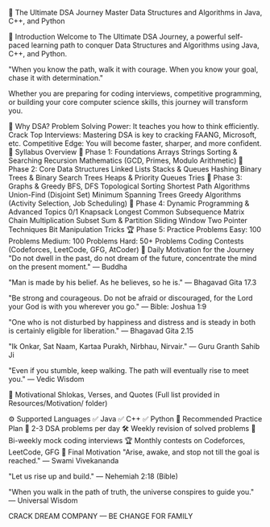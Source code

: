 📖 The Ultimate DSA Journey
Master Data Structures and Algorithms in Java, C++, and Python

🌟 Introduction
Welcome to The Ultimate DSA Journey, a powerful self-paced learning path to conquer Data Structures and Algorithms using Java, C++, and Python.

"When you know the path, walk it with courage. When you know your goal, chase it with determination."

Whether you are preparing for coding interviews, competitive programming, or building  your core computer science skills, this journey will transform you.

🚀 Why DSA?
Problem Solving Power: It teaches you how to think efficiently.
Crack Top Interviews: Mastering DSA is key to cracking FAANG, Microsoft, etc.
Competitive Edge: You will become faster, sharper, and more confident.
🎯 Syllabus Overview
📂 Phase 1: Foundations
Arrays
Strings
Sorting & Searching
Recursion
Mathematics (GCD, Primes, Modulo Arithmetic)
🌳 Phase 2: Core Data Structures
Linked Lists
Stacks & Queues
Hashing
Binary Trees & Binary Search Trees
Heaps & Priority Queues
Tries
🔗 Phase 3: Graphs & Greedy
BFS, DFS
Topological Sorting
Shortest Path Algorithms
Union-Find (Disjoint Set)
Minimum Spanning Trees
Greedy Algorithms (Activity Selection, Job Scheduling)
🧮 Phase 4: Dynamic Programming & Advanced Topics
0/1 Knapsack
Longest Common Subsequence
Matrix Chain Multiplication
Subset Sum & Partition
Sliding Window
Two Pointer Techniques
Bit Manipulation Tricks
🏆 Phase 5: Practice Problems
Easy: 100 Problems
Medium: 100 Problems
Hard: 50+ Problems
Coding Contests (Codeforces, LeetCode, GFG, AtCoder)
💬 Daily Motivation for the Journey
"Do not dwell in the past, do not dream of the future, concentrate the mind on the present moment." — Buddha

"Man is made by his belief. As he believes, so he is." — Bhagavad Gita 17.3

"Be strong and courageous. Do not be afraid or discouraged, for the Lord your God is with you wherever you go." — Bible: Joshua 1:9

"One who is not disturbed by happiness and distress and is steady in both is certainly eligible for liberation." — Bhagavad Gita 2.15

"Ik Onkar, Sat Naam, Kartaa Purakh, Nirbhau, Nirvair." — Guru Granth Sahib Ji

"Even if you stumble, keep walking. The path will eventually rise to meet you." — Vedic Wisdom

📜 Motivational Shlokas, Verses, and Quotes
(Full list provided in Resources/Motivation/ folder)

⚙️ Supported Languages
✅ Java
✅ C++
✅ Python
📅 Recommended Practice Plan
📖 2-3 DSA problems per day
🛠️ Weekly revision of solved problems
🚀 Bi-weekly mock coding interviews
🏆 Monthly contests on Codeforces, LeetCode, GFG
💪 Final Motivation
"Arise, awake, and stop not till the goal is reached." — Swami Vivekananda

"Let us rise up and build." — Nehemiah 2:18 (Bible)

"When you walk in the path of truth, the universe conspires to guide you." — Universal Wisdom

CRACK DREAM COMPANY — BE CHANGE FOR FAMILY
